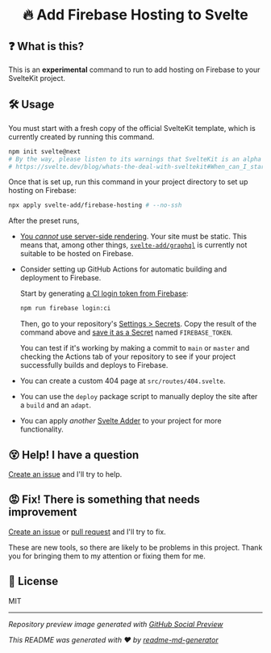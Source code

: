 <h1 align="center">🔥 Add Firebase Hosting to Svelte</h1>

## ❓ What is this?
This is an **experimental** command to run to add hosting on Firebase to your SvelteKit project.

## 🛠 Usage
You must start with a fresh copy of the official SvelteKit template, which is currently created by running this command.
```sh
npm init svelte@next
# By the way, please listen to its warnings that SvelteKit is an alpha project
# https://svelte.dev/blog/whats-the-deal-with-sveltekit#When_can_I_start_using_it
```

Once that is set up, run this command in your project directory to set up hosting on Firebase:
```sh
npx apply svelte-add/firebase-hosting # --no-ssh
```

After the preset runs,
* [You *cannot* use server-side rendering](https://github.com/svelte-add/firebase-hosting/issues/1). Your site must be static. This means that, among other things, [`svelte-add/graphql`](https://github.com/svelte-add/graphql) is currently not suitable to be hosted on Firebase.

* Consider setting up GitHub Actions for automatic building and deployment to Firebase.
  
  Start by generating [a CI login token from Firebase](https://firebase.google.com/docs/cli#cli-ci-systems):
  ```sh
  npm run firebase login:ci
  ```
  
  Then, go to your repository's [Settings > Secrets](https://docs.github.com/en/free-pro-team@latest/actions/reference/encrypted-secrets#creating-encrypted-secrets-for-a-repository). Copy the result of the command above and [save it as a Secret](https://docs.github.com/en/free-pro-team@latest/actions/reference/encrypted-secrets#creating-encrypted-secrets-for-a-repository) named `FIREBASE_TOKEN`.

  You can test if it's working by making a commit to `main` or `master` and checking the Actions tab of your repository to see if your project successfully builds and deploys to Firebase.

* You can create a custom 404 page at `src/routes/404.svelte`.

* You can use the `deploy` package script to manually deploy the site after a `build` and an `adapt`.

* You can apply *another* [Svelte Adder](https://github.com/babichjacob/svelte-adders) to your project for more functionality. 

## 😵 Help! I have a question
[Create an issue](https://github.com/svelte-add/firebase-hosting/issues/new) and I'll try to help.

## 😡 Fix! There is something that needs improvement
[Create an issue](https://github.com/svelte-add/firebase-hosting/issues/new) or [pull request](https://github.com/svelte-add/firebase-hosting/pulls) and I'll try to fix.

These are new tools, so there are likely to be problems in this project. Thank you for bringing them to my attention or fixing them for me.

## 📄 License
MIT

---

*Repository preview image generated with [GitHub Social Preview](https://social-preview.pqt.dev/)*

_This README was generated with ❤️ by [readme-md-generator](https://github.com/kefranabg/readme-md-generator)_
